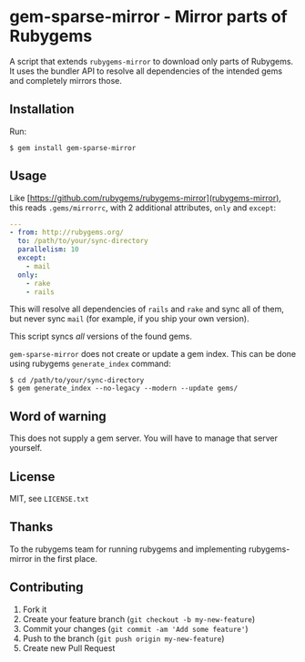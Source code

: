 # gem-sparse-mirror - Mirror parts of Rubygems

A script that extends `rubygems-mirror` to download only parts of Rubygems. It uses the bundler API to resolve all dependencies of the intended gems and completely mirrors those.

## Installation

Run:

    $ gem install gem-sparse-mirror

## Usage

Like [https://github.com/rubygems/rubygems-mirror](rubygems-mirror), this reads `.gems/mirrorrc`, with 2 additional attributes, `only` and `except`:

```yaml
---
- from: http://rubygems.org/
  to: /path/to/your/sync-directory
  parallelism: 10
  except:
    - mail
  only:
    - rake
    - rails
```

This will resolve all dependencies of `rails` and `rake` and sync all of them, but never sync `mail` (for example, if you ship your own version).

This script syncs _all_ versions of the found gems.

`gem-sparse-mirror` does not create or update a gem index. This can be done using rubygems `generate_index` command:

```
$ cd /path/to/your/sync-directory
$ gem generate_index --no-legacy --modern --update gems/
```

## Word of warning

This does not supply a gem server. You will have to manage that server yourself.

## License

MIT, see `LICENSE.txt`

## Thanks

To the rubygems team for running rubygems and implementing rubygems-mirror in the first place.

## Contributing

1. Fork it
2. Create your feature branch (`git checkout -b my-new-feature`)
3. Commit your changes (`git commit -am 'Add some feature'`)
4. Push to the branch (`git push origin my-new-feature`)
5. Create new Pull Request
